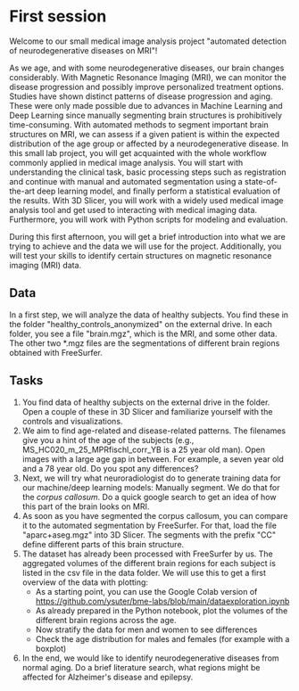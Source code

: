 # First session

Welcome to our small medical image analysis project "automated detection of neurodegenerative diseases on MRI"!

As we age, and with some neurodegenerative diseases, our brain changes considerably. With Magnetic Resonance Imaging (MRI), we can monitor the disease progression and possibly improve personalized treatment options.
Studies have shown distinct patterns of disease progression and aging. These were only made possible due to advances in Machine Learning and Deep Learning since manually segmenting brain structures is prohibitively time-consuming. With automated methods to segment important brain structures on MRI, we can assess if a given patient is within the expected distribution of the age group or affected by a neurodegenerative disease. In this small lab project, you will get acquainted with the whole workflow commonly applied in medical image analysis. You will start with understanding the clinical task, basic processing steps such as registration and continue with manual and automated segmentation using a state-of-the-art deep learning model, and finally perform a statistical evaluation of the results. With 3D Slicer, you will work with a widely used medical image analysis tool and get used to interacting with medical imaging data. Furthermore, you will work with Python scripts for modeling and evaluation.

During this first afternoon, you will get a brief introduction into what we are trying to achieve and the data we will use for the project. Additionally, you will test your skills to identify certain structures on magnetic resonance imaging (MRI) data.



## Data

In a first step, we will analyze the data of healthy subjects. You find these in the folder "healthy_controls_anonymized" on the external drive. In each folder, you see a file "brain.mgz", which is the MRI, and some other data. The other two *.mgz files are the segmentations of different brain regions obtained with FreeSurfer.

## Tasks

1. You find data of healthy subjects on the external drive in the folder. Open a couple of these in 3D Slicer and familiarize yourself with the controls and visualizations.
2. We aim to find age-related and disease-related patterns. The filenames give you a hint of the age of the subjects (e.g., MS_HC020_m_25_MPRfischl_corr_YB is a 25 year old man). Open images with a large age gap in between. For example, a seven year old and a 78 year old. Do you spot any differences?
3. Next, we will try what neuroradiologist do to generate training data for our machine/deep learning models: Manually segment. We do that for the *corpus callosum*. Do a quick google search to get an idea of how this part of the brain looks on MRI.
4. As soon as you have segmented the corpus callosum, you can compare it to the automated segmentation by FreeSurfer. For that, load the file "aparc+aseg.mgz" into 3D Slicer. The segments with the prefix "CC" define different parts of this brain structure.
5. The dataset has already been processed with FreeSurfer by us. The aggregated volumes of the different brain regions for each subject is listed in the csv file in the data folder. We will use this to get a first overview of the data with plotting:
   - As a starting point, you can use the Google Colab version of https://github.com/ysuter/bme-labs/blob/main/dataexploration.ipynb
   - As already prepared in the Python notebook, plot the volumes of the different brain regions across the age.
   - Now stratify the data for men and women to see differences
   - Check the age distribution for males and females (for example with a boxplot)
6. In the end, we would like to identify neurodegenerative diseases from normal aging. Do a brief literature search, what regions might be affected for Alzheimer's disease and epilepsy.
